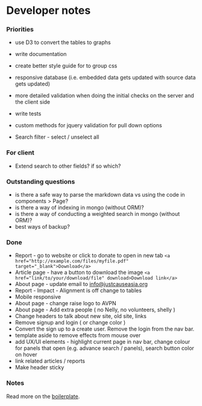 # Developer notes

### Priorities
- use D3 to convert the tables to graphs

- write documentation
- create better style guide for to group css
- responsive database (i.e. embedded data gets updated with source data gets updated)
- more detailed validation when doing the initial checks on the server and the client side
- write tests
- custom methods for jquery validation for pull down options
- Search filter - select / unselect all

### For client
- Extend search to other fields? if so which?

### Outstanding questions
- is there a safe way to parse the markdown data vs using the code in components > Page?
- is there a way of indexing in mongo (without ORM)?
- is there a way of conducting a weighted search in mongo (without ORM)?
- best ways of backup?

### Done
- Report - go to website or click to donate to open in new tab
``<a href="http://example.com/files/myfile.pdf" target="_blank">Download</a>``
- Article page - have a button to download the image
``<a href="link/to/your/download/file" download>Download link</a>``
- About page - update email to info@justcauseasia.org
- Report - Impact - Alignment is off change to tables
- Mobile responsive
- About page - change raise logo to AVPN
- About page - Add extra people ( no Nelly, no volunteers, shelly )
- Change headers to talk about new site, old site, links
- Remove signup and login ( or change color )
- Convert the sign up to a create user. Remove the login from the nav bar.
- template aside to remove effects from mouse over
- add UX/UI elements - highlight current page in nav bar, change colour for panels that open (e.g. advance search / panels), search button color on hover
- link related articles / reports
- Make header sticky

### Notes
Read more on the [boilerplate](http://cleverbeagle.com/pup/v1/the-basics/methods#utility-methods).
